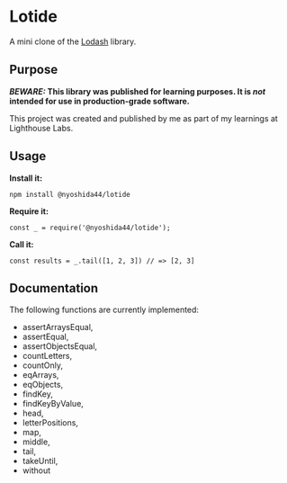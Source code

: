 # Lotide

A mini clone of the [Lodash](https://lodash.com) library.

## Purpose

**_BEWARE:_ This library was published for learning purposes. It is _not_ intended for use in production-grade software.**

This project was created and published by me as part of my learnings at Lighthouse Labs. 

## Usage

**Install it:**

`npm install @nyoshida44/lotide`

**Require it:**

`const _ = require('@nyoshida44/lotide');`

**Call it:**

`const results = _.tail([1, 2, 3]) // => [2, 3]`

## Documentation

The following functions are currently implemented:

* assertArraysEqual,
* assertEqual,
* assertObjectsEqual,
* countLetters,
* countOnly,
* eqArrays,
* eqObjects,
* findKey,
* findKeyByValue,
* head,
* letterPositions,
* map,
* middle,
* tail,
* takeUntil,
* without